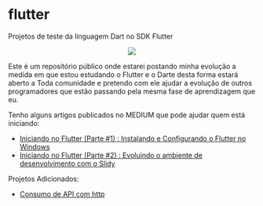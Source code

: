 # flutter
Projetos de teste da linguagem Dart no SDK Flutter

<center>
<img style="width=1024" src="https://github.com/claudneysessa/devcss-flutter/blob/master/imagens/flutter-banner.jpg?raw=true">
</img>
</center>

Este é um repositório público onde estarei postando minha evolução a medida em que estou estudando o Flutter e o Darte desta forma estará aberto a Toda comunidade e pretendo com ele ajudar a evolução de outros programadores que estão passando pela mesma fase de aprendizagem que eu.

Tenho alguns artigos publicados no MEDIUM que pode ajudar quem está iniciando:

<ul>
  <li><a href="https://medium.com/flutter-comunidade-br/iniciando-no-flutter-parte1-52e120e007d7">Iniciando no Flutter (Parte #1) : Instalando e Configurando o Flutter no Windows</a>
<br></li>
  <li><a href="https://medium.com/@claudneysartisessa/iniciando-no-flutter-parte-2-evoluindo-o-ambiente-de-desenvolvimento-com-o-slidy-88e633e159c6">Iniciando no Flutter (Parte #2) : Evoluindo o ambiente de desenvolvimento com o Slidy</a></li>
</ul>

Projetos Adicionados:

<ul>
  <li><a href="https://github.com/claudneysessa/devcss-flutter/tree/master/consumo_api_cnpj">Consumo de API com http</a></li>
</ul>
